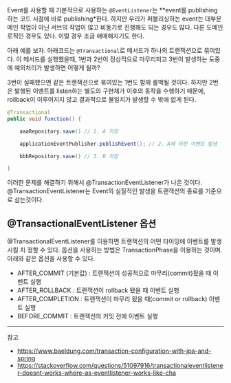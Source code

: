 
Event를 사용할 때 기본적으로 사용하는 `@EventListener`는 **event를 publishing 하는 코드 시점에 바로 publishing*한다. 하지만 우리가 퍼블리싱하는 event는 대부분 메인 작업이 아닌 서브의 작업이 많고 비동기로 진행해도 되는 경우도 많다. 다른 도메인 로직인 경우도 있다. 이럴 경우 조금 애매해지기도 한다.

아래 예를 보자. 아래코드는 `@Transactional`로 메서드가 하나의 트랜잭션으로 묶여있다. 이 메서드를 실행했을때, 1번과 2번이 정상적으로 마무리되고 3번이 발생하는 도중에 예외처리가 발생하면 어떻게 될까?

3번이 실패했으면 같은 트랜잭션으로 묶여있는 1번도 함께 롤백될 것이다. 하지만 2번은 발행된 이벤트를 listen하는 별도의 구현체가 이후의 동작을 수행하기 때문에, rollback이 이루어지지 않고 결과적으로 불일치가 발생할 수 밖에 없게 된다.

```java
@Transactional
public void function() {

    aaaRepository.save() // 1. A 저장

    applicationEventPublisher.publishEvent(); // 2. A에 의한 이벤트 발생

    bbbRepository.save() // 3. B 저장

}
```

이러한 문제를 해결하기 위해서 @TransactionEventListener가 나온 것이다. @TransactionEventListener는 Event의 실질적인 발생을 트랜잭션의 종료를 기준으로 삼는것이다.

## @TransactionalEventListener 옵션

@TransactionalEventListener를 이용하면 트랜잭션의 어떤 타이밍에 이벤트를 발생시킬 지 정할 수 있다. 옵션을 사용하는 방법은 TransactionPhase을 이용하는 것이며. 아래와 같은 옵션을 사용할 수 있다.

- AFTER_COMMIT (기본값) : 트랜잭션이 성공적으로 마무리(commit)됬을 때 이벤트 실행
- AFTER_ROLLBACK : 트랜잭션이 rollback 됐을 때 이벤트 실행
- AFTER_COMPLETION : 트랜잭션이 마무리 됬을 때(commit or rollback) 이벤트 실행
- BEFORE_COMMIT : 트랜잭션의 커밋 전에 이벤트 실행

---

참고

- https://www.baeldung.com/transaction-configuration-with-jpa-and-spring
- https://stackoverflow.com/questions/51097916/transactionaleventlistener-doesnt-works-where-as-eventlistener-works-like-cha